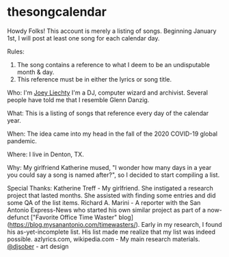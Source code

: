 # thesongcalendar

Howdy Folks!
This account is merely a listing of songs.
Beginning January 1st, I will post at least one song for each calendar day.

Rules:
1. The song contains a reference to what I deem to be an undisputable month & day.
2. This reference must be in either the lyrics or song title.

Who: I'm [Joey Liechty](https://twitter.com/yeahdef)
I'm a DJ, computer wizard and archivist.
Several people have told me that I resemble Glenn Danzig.

What: This is a listing of songs that reference every day of the calendar year.

When: The idea came into my head in the fall of the 2020 COVID-19 global pandemic.

Where: I live in Denton, TX.

Why: My girlfriend Katherine mused, "I wonder how many days in a year you could say a song is named after?", so I decided to start compiling a list.

Special Thanks:
Katherine Treff - My girlfriend. She instigated a research project that lasted months. She assisted with finding some entries and did some QA of the list items.
Richard A. Marini - A reporter with the San Antonio Express-News who started his own similar project as part of a now-defunct ["Favorite Office Time Waster" blog] (https://blog.mysanantonio.com/timewasters/). Early in my research, I found his as-yet-incomplete list. His list made me realize that my list was indeed possible.
azlyrics.com, wikipedia.com - My main research materials.
[@djsober](https://twitter.com/sober1) - art design

